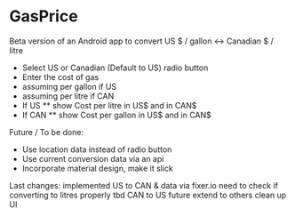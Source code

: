 # GasPrice
Beta version of an Android app to convert US $ / gallon <-> Canadian $ / litre
* Select US or Canadian (Default to US) radio button 
* Enter the cost of gas  
* 	assuming per gallon if US
* 	assuming per litre if CAN
* If US 
** 	show Cost per litre in US$ and in CAN$
* If CAN
** 	show Cost per gallon in US$ and in CAN$

Future / To be done: 
* Use location data instead of radio button
* Use current conversion data via an api
* Incorporate material design, make it slick 

Last changes:
implemented US to CAN & data via fixer.io
need to check if converting to litres properly
tbd CAN to US 
future extend to others
clean up UI 
